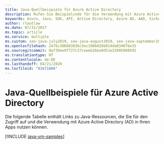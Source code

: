 ```yaml
---
title: Java-Quellbeispiele für Azure Active Directory
description: Rufen Sie Beispielcode für die Verwendung mit Azure Active Directory aus Ihren Java-Apps ab.
keywords: Azure, Java, SDK, API, Active Directory, Azure AD, AAD, Sicherheit, anmelden, Authentifizierung, SSO, SAML
author: rloutlaw
ms.date: 07/31/2017
ms.topic: article
ms.service: multiple
ms.custom: seo-java-july2019, seo-java-august2019, seo-java-september2019
ms.openlocfilehash: 2476c30660303bc5ec190b026b014da834076e35
ms.sourcegitcommit: 0af39ee9ff27c37ceeeb28ea9d51e32995989591
ms.translationtype: HT
ms.contentlocale: de-DE
ms.lasthandoff: 04/21/2020
ms.locfileid: "81671886"
---
```

# <a name="java-source-samples-for-azure-active-directory"></a>Java-Quellbeispiele für Azure Active Directory

Die folgende Tabelle enthält Links zu Java-Ressourcen, die Sie für den Zugriff auf und die Verwendung mit Azure Active Directory (AD) in Ihren Apps nutzen können.

[!INCLUDE [java-vm-samples](includes/java-aad-samples.md)]